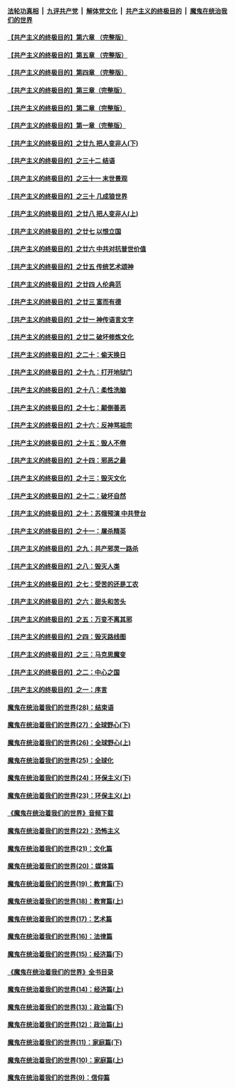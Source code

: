####  [法轮功真相](../../../../basic/blob/master/README.md?t=05191944) &nbsp;|&nbsp; [九评共产党](../../../../9ping.md/blob/master/README.md?t=05191944) &nbsp;|&nbsp; [解体党文化](../../../../jtdwh.md/blob/master/README.md?t=05191944)  &nbsp;|&nbsp; [共产主义的终极目的](../../../../gczydzjmd.md/blob/master/README.md?t=05191944) &nbsp;|&nbsp; [魔鬼在统治我们的世界](../../../../mgztzwmdsj.md/blob/master/README.md?t=05191944) 

#### [【共产主义的终极目的】第六章 （完整版）](../pages/nsc422/n11428913.md?t=05191944) 

#### [【共产主义的终极目的】第五章 （完整版）](../pages/nsc422/n11428912.md?t=05191944) 

#### [【共产主义的终极目的】第四章 （完整版）](../pages/nsc422/n11428907.md?t=05191944) 

#### [【共产主义的终极目的】第三章（完整版）](../pages/nsc422/n11428848.md?t=05191944) 

#### [【共产主义的终极目的】第二章（完整版）](../pages/nsc422/n11428831.md?t=05191944) 

#### [【共产主义的终极目的】第一章（完整版）](../pages/nsc422/n11417651.md?t=05191944) 

#### [【共产主义的终极目的】之廿九 把人变非人(下)](../pages/nsc422/n11344140.md?t=05191944) 

#### [【共产主义的终极目的】之三十二 结语](../pages/nsc422/n11360535.md?t=05191944) 

#### [【共产主义的终极目的】之三十一 末世景观](../pages/nsc422/n11351129.md?t=05191944) 

#### [【共产主义的终极目的】之三十 几成狼世界](../pages/nsc422/n11348280.md?t=05191944) 

#### [【共产主义的终极目的】之廿八 把人变非人(上)](../pages/nsc422/n11340492.md?t=05191944) 

#### [【共产主义的终极目的】之廿七 以恨立国](../pages/nsc422/n11336944.md?t=05191944) 

#### [【共产主义的终极目的】之廿六 中共对抗普世价值](../pages/nsc422/n11324785.md?t=05191944) 

#### [【共产主义的终极目的】之廿五 传统艺术颂神](../pages/nsc422/n11296396.md?t=05191944) 

#### [【共产主义的终极目的】之廿四 人伦典范](../pages/nsc422/n11296397.md?t=05191944) 

#### [【共产主义的终极目的】之廿三 富而有德](../pages/nsc422/n11283598.md?t=05191944) 

#### [【共产主义的终极目的】之廿一 神传语言文字](../pages/nsc422/n11263265.md?t=05191944) 

#### [【共产主义的终极目的】之廿二 破坏修炼文化](../pages/nsc422/n11245728.md?t=05191944) 

#### [【共产主义的终极目的】之二十：偷天换日](../pages/nsc422/n11238846.md?t=05191944) 

#### [【共产主义的终极目的】之十九：打开地狱门](../pages/nsc422/n11206376.md?t=05191944) 

#### [【共产主义的终极目的】之十八：柔性洗脑](../pages/nsc422/n11199994.md?t=05191944) 

#### [【共产主义的终极目的】之十七：颠倒善恶](../pages/nsc422/n11179782.md?t=05191944) 

#### [【共产主义的终极目的】之十六：反神骂祖宗](../pages/nsc422/n11166798.md?t=05191944) 

#### [【共产主义的终极目的】之十五：毁人不倦](../pages/nsc422/n11166792.md?t=05191944) 

#### [【共产主义的终极目的】之十四：邪恶之最](../pages/nsc422/n11150249.md?t=05191944) 

#### [【共产主义的终极目的】之十三：毁灭文化](../pages/nsc422/n11135227.md?t=05191944) 

#### [【共产主义的终极目的】之十二：破坏自然](../pages/nsc422/n11135214.md?t=05191944) 

#### [【共产主义的终极目的】之十：苏俄预演 中共登台](../pages/nsc422/n11118424.md?t=05191944) 

#### [【共产主义的终极目的】之十一：屠杀精英](../pages/nsc422/n11118442.md?t=05191944) 

#### [【共产主义的终极目的】之九：共产邪灵一路杀](../pages/nsc422/n11114139.md?t=05191944) 

#### [【共产主义的终极目的】之八：毁灭人类](../pages/nsc422/n11108503.md?t=05191944) 

#### [【共产主义的终极目的】之七：受苦的还是工农](../pages/nsc422/n11101809.md?t=05191944) 

#### [【共产主义的终极目的】之六：甜头和苦头](../pages/nsc422/n11096971.md?t=05191944) 

#### [【共产主义的终极目的】之五：万变不离其邪](../pages/nsc422/n11091285.md?t=05191944) 

#### [【共产主义的终极目的】之四：毁灭路线图](../pages/nsc422/n11086284.md?t=05191944) 

#### [【共产主义的终极目的】之三：马克思魔变](../pages/nsc422/n11061941.md?t=05191944) 

#### [【共产主义的终极目的】之二：中心之国](../pages/nsc422/n11047728.md?t=05191944) 

#### [【共产主义的终极目的】之一：序言](../pages/nsc422/n11086077.md?t=05191944) 

#### [魔鬼在统治着我们的世界(28)：结束语](../pages/nsc422/n10936246.md?t=05191944) 

#### [魔鬼在统治着我们的世界(27)：全球野心(下)](../pages/nsc422/n10928319.md?t=05191944) 

#### [魔鬼在统治着我们的世界(26)：全球野心(上)](../pages/nsc422/n10900318.md?t=05191944) 

#### [魔鬼在统治着我们的世界(25)：全球化](../pages/nsc422/n10788205.md?t=05191944) 

#### [魔鬼在统治着我们的世界(24)：环保主义(下)](../pages/nsc422/n10695307.md?t=05191944) 

#### [魔鬼在统治着我们的世界(23)：环保主义(上)](../pages/nsc422/n10688613.md?t=05191944) 

#### [《魔鬼在统治着我们的世界》音频下载](../pages/nsc422/n10635553.md?t=05191944) 

#### [魔鬼在统治着我们的世界(22)：恐怖主义](../pages/nsc422/n10614727.md?t=05191944) 

#### [魔鬼在统治着我们的世界(21)：文化篇](../pages/nsc422/n10597706.md?t=05191944) 

#### [魔鬼在统治着我们的世界(20)：媒体篇](../pages/nsc422/n10586579.md?t=05191944) 

#### [魔鬼在统治着我们的世界(19)：教育篇(下)](../pages/nsc422/n10564808.md?t=05191944) 

#### [魔鬼在统治着我们的世界(18)：教育篇(上)](../pages/nsc422/n10526970.md?t=05191944) 

#### [魔鬼在统治着我们的世界(17)：艺术篇](../pages/nsc422/n10499093.md?t=05191944) 

#### [魔鬼在统治着我们的世界(16)：法律篇](../pages/nsc422/n10485969.md?t=05191944) 

#### [魔鬼在统治着我们的世界(15)：经济篇(下)](../pages/nsc422/n10469975.md?t=05191944) 

#### [《魔鬼在统治着我们的世界》全书目录](../pages/nsc422/n10464261.md?t=05191944) 

#### [魔鬼在统治着我们的世界(14)：经济篇(上)](../pages/nsc422/n10457370.md?t=05191944) 

#### [魔鬼在统治着我们的世界(13)：政治篇(下)](../pages/nsc422/n10448270.md?t=05191944) 

#### [魔鬼在统治着我们的世界(12)：政治篇(上)](../pages/nsc422/n10444576.md?t=05191944) 

#### [魔鬼在统治着我们的世界(11)：家庭篇(下)](../pages/nsc422/n10440961.md?t=05191944) 

#### [魔鬼在统治着我们的世界(10)：家庭篇(上)](../pages/nsc422/n10435448.md?t=05191944) 

#### [魔鬼在统治着我们的世界(9)：信仰篇](../pages/nsc422/n10432159.md?t=05191944) 

